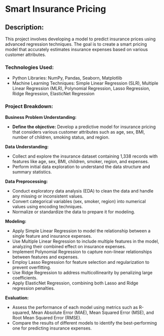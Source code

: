 # Smart Insurance Pricing

## Description:
This project involves developing a model to predict insurance prices using advanced regression techniques. The goal is to create a smart pricing model that accurately estimates insurance expenses based on various customer attributes.

### Technologies Used:

- Python Libraries: NumPy, Pandas, Seaborn, Matplotlib
- Machine Learning Techniques: Simple Linear Regression (SLR), Multiple Linear Regression (MLR), Polynomial Regression, Lasso Regression, Ridge Regression, ElasticNet Regression

### Project Breakdown:

**Business Problem Understanding:**
- **Define the objective:** Develop a predictive model for insurance pricing that considers various customer attributes such as age, sex, BMI, number of children, smoking status, and region.

**Data Understanding:**
- Collect and explore the insurance dataset containing 1,338 records with features like age, sex, BMI, children, smoker, region, and expenses.
- Perform initial data exploration to understand the data structure and summary statistics.

**Data Preprocessing:**

- Conduct exploratory data analysis (EDA) to clean the data and handle any missing or inconsistent values.
- Convert categorical variables (sex, smoker, region) into numerical values using encoding techniques.
- Normalize or standardize the data to prepare it for modeling.

**Modeling:**
- Apply Simple Linear Regression to model the relationship between a single feature and insurance expenses.
- Use Multiple Linear Regression to include multiple features in the model, analyzing their combined effect on insurance expenses.
- Implement Polynomial Regression to capture non-linear relationships between features and expenses.
- Employ Lasso Regression for feature selection and regularization to prevent overfitting.
- Use Ridge Regression to address multicollinearity by penalizing large coefficients.
- Apply ElasticNet Regression, combining both Lasso and Ridge regression penalties.

**Evaluation:**
- Assess the performance of each model using metrics such as R-squared, Mean Absolute Error (MAE), Mean Squared Error (MSE), and Root Mean Squared Error (RMSE).
- Compare the results of different models to identify the best-performing one for predicting insurance expenses.
